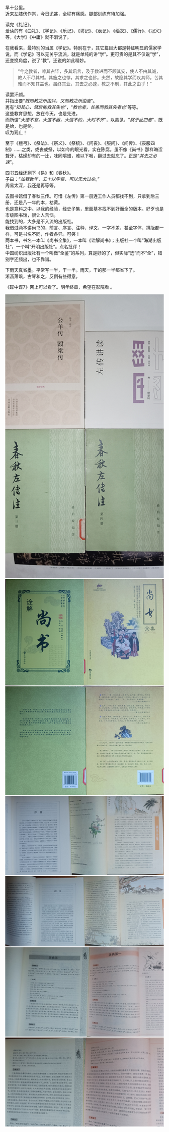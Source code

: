 早十公里。  
近来左膝伤作祟，今日尤甚，全程有痛感。腿部训练有待加强。

读完《礼记》。  
爱读的有《曲礼》、《学记》、《乐记》、《坊记》、《表记》、《缁衣》、《儒行》、《冠义》等，《大学》《中庸》就不消说了。

在我看来，最特别的当属《学记》。特别在于，其它篇目大都是特征明显的儒家学说，而《学记》可以无关乎流派，就是单纯的讲“学”。更可贵的是其不仅说“学”，还变换角度，说了“教”，还说的如此精妙。  
> “今之教者，呻其占毕，多其讯言，及于数进而不顾其安，使人不由其诚，教人不尽其材。其施之也悖，其求之也佛。夫然，故隐其学而疾其师，苦其难而不知其益也。虽终其业，其去之必速，教之不刑，其此之由乎！”

读罢汗颜。  
并指出要“*既知教之所由兴，又知教之所由废*”。  
再有“*知其心，然后能救其失也*”，“*教也者，长善而救其失者也*”等等。  
这些教育思想，放在今天，也是先进。  
而所谓“*大德不官，大道不器，大信不约，大时不齐*”，以愚见，“*察于此四者*”，既是始，也是终。  
叹为观止！

至于《檀弓》、《祭法》、《祭义》、《祭统》、《问丧》、《服问》、《间传》、《丧服四制》……之类，或丧或祭，以如今的眼光看，实在陈腐。虽不像《尚书》那样晦涩聱牙，枯燥却有的一比，味同嚼蜡，难以下咽，翻过去就忘了。正是“*其去之必速*”。

四书五经还剩下《易》和《春秋》。  
子曰：“*加我数年，五十以学易，可以无大过矣*。”  
周易太深，我还是再等等。

去图书馆借了春秋三传。可惜《左传》第一册连工作人员都找不到，只拿到后三册，还是八一年的本，枯黄。  
也是意料之中。以我的经验，经史子集，里面基本找不到好而全的版本。好歹也是市级图书馆，很让人苦恼。  
能找到的，大多是不入流的出版社。  
我借过两本讲尚书的，前言、序言、注释、译文，一字不差，甚至字体、排版都一样，可是书名不同，作者各异。可笑！  
两本书，书名一本叫《尚书全集》，一本叫《诠解尚书》；出版社一个叫“海潮出版社”，一个叫“开明出版社”。点名批评！  
中国纺织出版社有一个叫做“全鉴”的系列，算是好的了，但实际“选”而不“全”，错别字还频出，也不靠谱。

下雨天真省墨。平常写一半，干一半。雨天，干的那一半都省下了。   
淅沥萧飒，古琴和之，反倒有些得意。

《碟中谍7》网上可以看了。明年终章，希望在影院看 。

![chunqiu](img/chunqiu.jpg)
![shangshu00](img/shangshu_00.jpg)
![shangshu01](img/shangshu_01.jpg)
![shangshu02](img/shangshu_02.jpg)
![shangshu03](img/shangshu_03.jpg)
![shangshu04](img/shangshu_04.jpg)
![shangshu05](img/shangshu_05.jpg)
